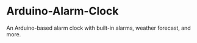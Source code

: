 # Arduino-Alarm-Clock
An Arduino-based alarm clock with built-in alarms, weather forecast, and more.
